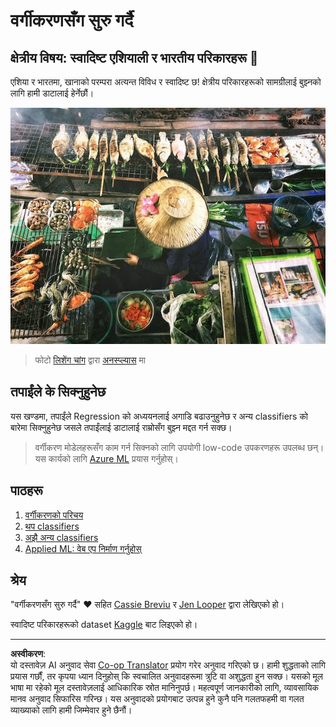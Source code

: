 <!--
CO_OP_TRANSLATOR_METADATA:
{
  "original_hash": "74e809ffd1e613a1058bbc3e9600859e",
  "translation_date": "2025-08-29T17:48:48+00:00",
  "source_file": "4-Classification/README.md",
  "language_code": "ne"
}
-->
# वर्गीकरणसँग सुरु गर्दै

## क्षेत्रीय विषय: स्वादिष्ट एशियाली र भारतीय परिकारहरू 🍜

एशिया र भारतमा, खानाको परम्परा अत्यन्त विविध र स्वादिष्ट छ! क्षेत्रीय परिकारहरूको सामग्रीलाई बुझ्नको लागि हामी डाटालाई हेर्नेछौं।

![थाई खाना बेच्ने व्यक्ति](../../../translated_images/thai-food.c47a7a7f9f05c21892a1f9dc7bf30669e6d18dfda420c5c7ebb4153f6a304edd.ne.jpg)
> फोटो <a href="https://unsplash.com/@changlisheng?utm_source=unsplash&utm_medium=referral&utm_content=creditCopyText">लिशेंग चांग</a> द्वारा <a href="https://unsplash.com/s/photos/asian-food?utm_source=unsplash&utm_medium=referral&utm_content=creditCopyText">अनस्प्ल्यास</a> मा
  
## तपाईंले के सिक्नुहुनेछ

यस खण्डमा, तपाईंले Regression को अध्ययनलाई अगाडि बढाउनुहुनेछ र अन्य classifiers को बारेमा सिक्नुहुनेछ जसले तपाईंलाई डाटालाई राम्रोसँग बुझ्न मद्दत गर्न सक्छ।

> वर्गीकरण मोडेलहरूसँग काम गर्न सिक्नको लागि उपयोगी low-code उपकरणहरू उपलब्ध छन्। यस कार्यको लागि [Azure ML](https://docs.microsoft.com/learn/modules/create-classification-model-azure-machine-learning-designer/?WT.mc_id=academic-77952-leestott) प्रयास गर्नुहोस्।

## पाठहरू

1. [वर्गीकरणको परिचय](1-Introduction/README.md)
2. [थप classifiers](2-Classifiers-1/README.md)
3. [अझै अन्य classifiers](3-Classifiers-2/README.md)
4. [Applied ML: वेब एप निर्माण गर्नुहोस्](4-Applied/README.md)

## श्रेय

"वर्गीकरणसँग सुरु गर्दै" ♥️ सहित [Cassie Breviu](https://www.twitter.com/cassiebreviu) र [Jen Looper](https://www.twitter.com/jenlooper) द्वारा लेखिएको हो।

स्वादिष्ट परिकारहरूको dataset [Kaggle](https://www.kaggle.com/hoandan/asian-and-indian-cuisines) बाट लिइएको हो।

---

**अस्वीकरण**:  
यो दस्तावेज़ AI अनुवाद सेवा [Co-op Translator](https://github.com/Azure/co-op-translator) प्रयोग गरेर अनुवाद गरिएको छ। हामी शुद्धताको लागि प्रयास गर्छौं, तर कृपया ध्यान दिनुहोस् कि स्वचालित अनुवादहरूमा त्रुटि वा अशुद्धता हुन सक्छ। यसको मूल भाषा मा रहेको मूल दस्तावेज़लाई आधिकारिक स्रोत मानिनुपर्छ। महत्वपूर्ण जानकारीको लागि, व्यावसायिक मानव अनुवाद सिफारिस गरिन्छ। यस अनुवादको प्रयोगबाट उत्पन्न हुने कुनै पनि गलतफहमी वा गलत व्याख्याको लागि हामी जिम्मेवार हुने छैनौं।